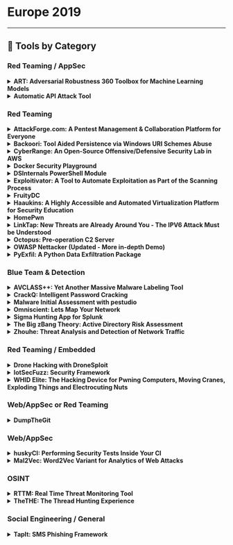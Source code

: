 # Europe 2019
---
## 🧠 Tools by Category
### Red Teaming / AppSec

<details><summary><strong>ART: Adversarial Robustness 360 Toolbox for Machine Learning Models</strong></summary>

![BH-ARSENAL](https://img.shields.io/badge/BH-ARSENAL-blue) ![Category: Red Teaming / AppSec](https://img.shields.io/badge/Category:%20Red%20Teaming%20/%20AppSec-red) ![Irina Nicolae](https://img.shields.io/badge/Irina%20Nicolae-informational) ![Beat Buesser](https://img.shields.io/badge/Beat%20Buesser-informational)

🔗 **Link:** [ART: Adversarial Robustness 360 Toolbox for Machine Learning Models](https://github.com/lfai/proposing-projects/blob/master/proposals/trusted-ai.adoc)  
📝 **Description:** Adversarial attacks against machine learning systems have become an indisputable threat. Attackers can compromise the training of machine learning models by injecting malicious data into the training set (so-called poisoning attacks), or by crafting adversarial samples that exploit the blind spots of machine learning models at test time (so-called evasion attacks). These attacks have been demonstrated in a number of different application domains, including malware detection, spam filtering, visual recognition, speech-to-text conversion, and natural language understanding. Devising comprehensive defences against poisoning and evasion attacks by adaptive adversaries is still an open challenge.

We will present the Adversarial Robustness 360 Toolbox (ART), a library which allows rapid crafting and analysis of both attacks and defense methods for machine learning models. ART provides an implementation for many state-of-the-art methods for attacking and defending machine learning. At Black Hat, we will introduce the major version 1.0, which contains new powerful black-box attacks, support for additional machine learning libraries, as well as new defenses and detectors. Through ART, the attendees will (re)discover how to attack and defend diverse machine learning systems.

</details>

<details><summary><strong>Automatic API Attack Tool</strong></summary>

![BH-ARSENAL](https://img.shields.io/badge/BH-ARSENAL-blue) ![Category: Red Teaming / AppSec](https://img.shields.io/badge/Category:%20Red%20Teaming%20/%20AppSec-red) ![Boris Serebro](https://img.shields.io/badge/Boris%20Serebro-informational)

🔗 **Link:** [Automatic API Attack Tool](https://github.com/imperva/automatic-api-attack-tool)  
📝 **Description:** Imperva's customizable API attack tool takes an API specification as an input, creates and runs attacks which are based on it as an output.

After researching the web, we didn't find an automatic tool which takes an API specification and checks the server offering the service against it. But we saw a high demand for such a tool from the community. So we decided to build it.

The tool is able to parse the API specification and create fuzzing attack scenarios based on what it defines, and outside of its definition. Each endpoint is injected with cleverly generated values within the boundaries defined by the specification, and outside of it, the appropriate requests are sent and their success or failure are reported in a detailed manner. It is also able to run various security attack vectors targeted at the existing endpoints, or even non-existing ones (such as illegal resource access, XSS, SQLi and RFI).
No human intervention needed, simply run the tool and get the results.

The tool can be easily extended to adapt to the various needs; whether it is a developer who wants to test the API she wrote or an organization which wants to run regular vulnerability or positive security scans on its public API, you name it. It is built with CI/CD in mind.

We are using this tool, among other tools, to check our security products internally.

</details>


### Red Teaming

<details><summary><strong>AttackForge.com: A Pentest Management & Collaboration Platform for Everyone</strong></summary>

![BH-ARSENAL](https://img.shields.io/badge/BH-ARSENAL-blue) ![Category: Red Teaming](https://img.shields.io/badge/Category:%20Red%20Teaming-red) ![Fil Filiposki](https://img.shields.io/badge/Fil%20Filiposki-informational) ![Stas Filshtinskiy](https://img.shields.io/badge/Stas%20Filshtinskiy-informational)

🔗 **Link:** [AttackForge.com: A Pentest Management & Collaboration Platform for Everyone](#)  
📝 **Description:** AttackForge.com is a free-to-use collaboration platform to manage pentesting projects. AttackForge allows a project team to easily collaborate in one place, reducing overheads and pain for all people involved - Customer, 3rd parties and Pentest Team. This is what makes AttackForge unique and different to other pentest collaboration solutions. It goes beyond automated reporting and issue library. It brings everyone together in one place and gives them tools and workflows to initiate & deliver a pentest, and also manage remediation testing.

Pentesters love to break things. However, they hate responding to unnecessary emails and phone calls; having to chase people for details to start testing; having to figure out who to talk to when things aren't working; and most of all having to write and review reports. AttackForge.com is purpose built to help pentesters focus their time and efforts on breaking things, and reduce distractions and unnecessary tasks. This helps to get the best out of the pentest team and provide better results for customers.

AttackForge.com also helps people to start a career in penetration testing. AttackForge provides a secure online environment to create a portfolio of pentests to reflect skills, knowledge, and communication ability in an industry-standard way – to demonstrate to recruiters and future employers that they are ready for the workforce. This may also help to reduce the shortage of supply and skills-gap our industry is currently facing.

</details>

<details><summary><strong>Backoori: Tool Aided Persistence via Windows URI Schemes Abuse</strong></summary>

![BH-ARSENAL](https://img.shields.io/badge/BH-ARSENAL-blue) ![Category: Red Teaming](https://img.shields.io/badge/Category:%20Red%20Teaming-red) ![Giulio Comi](https://img.shields.io/badge/Giulio%20Comi-informational)

🔗 **Link:** [Backoori: Tool Aided Persistence via Windows URI Schemes Abuse](https://github.com/giuliocomi/backoori)  
📝 **Description:** The widespread adoption of custom URI protocols to launch specific Universal App can be diverted to nefarious purposes. The URI schemes in Windows 10 can be abused in such a way to maintain persistence via fileless technique. Backdooring a compromised user (Administrator privileges not required) is a matter of seconds. The attack is transparent to the unaware victim that won't be able to identify the attack and to the antivirus solutions that are currently not monitoring the specific Registry keys involved. These subtle fileless payloads can be triggered in many contexts, from the Narrator in the Windows logon screen (a novel Accessibility Feature abuse discovered by Giulio right before deciding to implement Backoori) to the classical web attack surface. The payloads can also be dropped in gadgets that can interact between each other by abusing, once again, the Windows URI protocols.

</details>

<details><summary><strong>CyberRange: An Open-Source Offensive/Defensive Security Lab in AWS</strong></summary>

![BH-ARSENAL](https://img.shields.io/badge/BH-ARSENAL-blue) ![Category: Red Teaming](https://img.shields.io/badge/Category:%20Red%20Teaming-red) ![Thomas Cappetta](https://img.shields.io/badge/Thomas%20Cappetta-informational)

🔗 **Link:** [CyberRange: An Open-Source Offensive/Defensive Security Lab in AWS](#)  
📝 **Description:** This CyberRange project represents the first open-source Cyber Range blueprint in the world.

This project provides a bootstrap framework for a complete offensive, defensive, reverse engineering, and security intelligence tooling in a private research lab using the AWS Cloud. This project contains vulnerable systems, open-source tools.

It simply provides a researcher with a disposable offensive/defensive AWS-based environment in less than 10 minutes.

</details>

<details><summary><strong>Docker Security Playground</strong></summary>

![BH-ARSENAL](https://img.shields.io/badge/BH-ARSENAL-blue) ![Category: Red Teaming](https://img.shields.io/badge/Category:%20Red%20Teaming-red) ![Gaetano Perrone](https://img.shields.io/badge/Gaetano%20Perrone-informational) ![Francesco Caturano](https://img.shields.io/badge/Francesco%20Caturano-informational) ![Simon Pietro Romano](https://img.shields.io/badge/Simon%20Pietro%20Romano-informational)

🔗 **Link:** [Docker Security Playground](#)  
📝 **Description:** Docker Security Playground is an architecture leveraging a microservices-based approach in order to build complex network infrastructures specifically tailored to the study of network security. The idea is to leverage latest fashion virtualization techniques in order to: (i) reproduce real-world networking scenarios; (ii) build ad-hoc network playgrounds involving vulnerable nodes/services and malicious users/tools; (iii) provide lab participants with low-cost, COTS-based, easily reproducible networking tools.

</details>

<details><summary><strong>DSInternals PowerShell Module</strong></summary>

![BH-ARSENAL](https://img.shields.io/badge/BH-ARSENAL-blue) ![Category: Red Teaming](https://img.shields.io/badge/Category:%20Red%20Teaming-red) ![Michael Grafnetter](https://img.shields.io/badge/Michael%20Grafnetter-informational)

🔗 **Link:** [DSInternals PowerShell Module](https://github.com/MichaelGrafnetter/DSInternals)  
📝 **Description:** The DSInternals PowerShell Module exposes many internal and undocumented security-related features of Active Directory. It is included in FireEye's Commando VM and its cmdlets can be used in the following scenarios:

- Active Directory password auditing that discovers accounts sharing the same passwords or having passwords in a public database like HaveIBeenPwned.
- Offline ntds.dit file manipulation, password resets, group membership changes, SID History injection and enabling/disabling accounts.
- Bare-metal recovery of domain controllers from just IFM backups (ntds.dit + SYSVOL).
- Online password hash dumping through the Directory Replication Service Remote Protocol (MS-DRSR).
- Domain or local account password hash injection, either through the Security Account Manager Remote Protocol (MS-SAMR) or by directly modifying the database.
- LSA Policy modification through the Local Security Authority Remote Protocol (MS-LSAD / LSARPC).
- Extracting credential roaming data and DPAPI domain backup keys, either online through directory replication and LSARPC, or offline from ntds.dit files.

</details>

<details><summary><strong>Exploitivator: A Tool to Automate Exploitation as Part of the Scanning Process</strong></summary>

![BH-ARSENAL](https://img.shields.io/badge/BH-ARSENAL-blue) ![Category: Red Teaming](https://img.shields.io/badge/Category:%20Red%20Teaming-red) ![Nick Dunn](https://img.shields.io/badge/Nick%20Dunn-informational)

🔗 **Link:** [Exploitivator: A Tool to Automate Exploitation as Part of the Scanning Process](#)  
📝 **Description:** Exploitivator is a tool which takes a range of IP addresses and scans for user-specified vulnerabilities, automatically exploiting any verified instances of vulnerable machines with a Metasploit payload. The tool also includes an additional feature to run multiple MSF scans against a range of IP addresses, without a need to repeatedly set up and then run each scan.

</details>

<details><summary><strong>FruityDC</strong></summary>

![BH-ARSENAL](https://img.shields.io/badge/BH-ARSENAL-blue) ![Category: Red Teaming](https://img.shields.io/badge/Category:%20Red%20Teaming-red) ![xtr4nge .](https://img.shields.io/badge/xtr4nge%20.-informational)

🔗 **Link:** [FruityDC](https://github.com/xtr4nge/FruityDC)  
📝 **Description:** FruityDC is focused on dynamic callbacks for re-establishing communication with C2 infrastructure and for achieving persistence, how payloads can heal themselves after being blocked including how communication can be re-established via dynamic parametric data. The methods described are code agnostic.

</details>

<details><summary><strong>Haaukins: A Highly Accessible and Automated Virtualization Platform for Security Education</strong></summary>

![BH-ARSENAL](https://img.shields.io/badge/BH-ARSENAL-blue) ![Category: Red Teaming](https://img.shields.io/badge/Category:%20Red%20Teaming-red) ![Jens Myrup Pedersen](https://img.shields.io/badge/Jens%20Myrup%20Pedersen-informational)

🔗 **Link:** [Haaukins: A Highly Accessible and Automated Virtualization Platform for Security Education](#)  
📝 **Description:** Haaukins is a highly accessible platform for security education, which allows users to try out ethical hacking and penetration testing using Kali Linux through a browser. It makes it possible to conduct trainings for even large groups without the need for installing virtual environments or other tools – the participants can work on their own laptops just through their web browser of choice, and have access within a couple of minutes.

Haaukins allows the teacher/instructor to set up an event using a command line interface specifying e.g. which challenges to include and how many labs are needed. Labs can include different kind of challenges, such as a number of vulnerable machines. The challenges can also include e.g. sniffing network traffic between different machines. Once an event is setup, users/teams can easily register and see the challenges as in any CTF.

What makes Haaukins stand out is that each user is assigned a virtual lab, which is accessed through a Kali Linux accessible through a web browser. After registration, the user just clicks the "connect" button, and he can access the Kali Linux desktop.

Haaukins is designed with training in mind rather than for competition. For this reason a number of features are implemented such as Dynamic Flags, so the teams cannot exchange flags between each other, and a randomization of IP addresses throughout the challenges, so teams really have to work their own way through.

It is easy to contribute with new challenges, since challenges can consist of any set of docker images and VirtualBox OVA's.

During the last year, the platform has been tested out with different target audiences, including OWASP groups, networks of IT professionals, companies, high schools and higher education.

</details>

<details><summary><strong>HomePwn</strong></summary>

![BH-ARSENAL](https://img.shields.io/badge/BH-ARSENAL-blue) ![Category: Red Teaming](https://img.shields.io/badge/Category:%20Red%20Teaming-red) ![Pablo Gonzalez](https://img.shields.io/badge/Pablo%20Gonzalez-informational) ![Francisco Jose Ramirez Vicente](https://img.shields.io/badge/Francisco%20Jose%20Ramirez%20Vicente-informational)

🔗 **Link:** [HomePwn](#)  
📝 **Description:** The hyperconnected world is a reality nowadays. Today, we should consider that companies have a considerable number of these devices within their workplaces or offices. With the famous BYOD (Bring Your Own Device) companies are opening an attack vector that can be exposed or increased by the different devices that employees can carry to the office, either on their body, on a keyring, in their backpack or even on their clothes. The many different technologies that can be used are a vector attack for assailants and Red Team members.

The emergence of millions of devices, from different nature, have caused changes in the security applied for each of them. Using several technologies between these devices makes security heterogeneous. Bluetooth Low-Energy, WiFi, NFC are just some examples of the technologies being used by millions of devices around our society. Most of them can be found at home or in our offices. Companies are suffering many attacks that can come through a wrong configuration and can be used by an attacker to gain access to other resources within the company itself. HomePwn is a framework that provides several features for auditing and pentesting on devices connected to the Internet using different technologies such: WiFi, Bluetooth Low-Energy, or NFC, among others.

HomePwn is a framework that provides features to audit and pentesting devices that company employees can use in their day-to-day work and inside the same working environment.

</details>

<details><summary><strong>LinkTap: New Threats are Already Around You - The IPV6 Attack Must be Understood</strong></summary>

![BH-ARSENAL](https://img.shields.io/badge/BH-ARSENAL-blue) ![Category: Red Teaming](https://img.shields.io/badge/Category:%20Red%20Teaming-red) ![Kunzhe Chai](https://img.shields.io/badge/Kunzhe%20Chai-informational) ![YongTao Wang](https://img.shields.io/badge/YongTao%20Wang-informational) ![Jinglun Li](https://img.shields.io/badge/Jinglun%20Li-informational)

🔗 **Link:** [LinkTap: New Threats are Already Around You - The IPV6 Attack Must be Understood](#)  
📝 **Description:** Due to the exhaustion of IPv4 free address space, the use of IPv6 on the Internet is gradually increasing. All Windows operating systems since Windows Vista have IPv6 enabled by default. IPv6 brings a series of improvements compared to IPV4, but these improvements are also put a double-edged sword.

Recently, we have been focusing on "IPv6" attack research and found that in the IPV6 environment, there are many attack points, such as Iptables will fail, use IPV6 to bypass the Web defense strategy and abuse IPV6-specific protocols for man-in-the-middle attacks, and Other attack ideas!

In this presentation, I will disclose the attack methods and ideas I have found for IPV6, and will also release tools for IPV6 attacks.

</details>

<details><summary><strong>Octopus: Pre-operation C2 Server</strong></summary>

![BH-ARSENAL](https://img.shields.io/badge/BH-ARSENAL-blue) ![Category: Red Teaming](https://img.shields.io/badge/Category:%20Red%20Teaming-red) ![Mohammad Askar](https://img.shields.io/badge/Mohammad%20Askar-informational)

🔗 **Link:** [Octopus: Pre-operation C2 Server](https://github.com/mhaskar/Octopus)  
📝 **Description:** Octopus is an open source, pre-operation C2 server based on python which can control an Octopus powershell agent through HTTP/S.

The main purpose of creating Octopus is for use before any red team operation, where rather than starting the engagement with your full operational arsenal and infrastructure, you can use Octopus first to attack the target and gather information before you start your actual red team operation.

Octopus works in a very simple way to execute commands and exchange information with the C2 over a well encrypted channel, which makes it inconspicuous and undetectable from almost every AV, endpoint protection, and network monitoring solution.

One cool feature in Octopus is called ESA, which stands for "Endpoint Situational Awareness", which will gather some important information about the target that will help you to gain better understanding of the target network endpoints that you will face during your operation, thus giving you a shot to customize your real operation arsenal based on this information.

Octopus is designed to be stealthy and covert while communicating with the C2, as it uses AES-256 by default for its encrypted channel between the powershell agent and the C2 server. You can also opt for using SSL/TLS by providing a valid certficate for your domain and configuring the Octopus C2 server to use it.

</details>

<details><summary><strong>OWASP Nettacker (Updated - More in-depth Demo)</strong></summary>

![BH-ARSENAL](https://img.shields.io/badge/BH-ARSENAL-blue) ![Category: Red Teaming](https://img.shields.io/badge/Category:%20Red%20Teaming-red) ![Paul Harragan](https://img.shields.io/badge/Paul%20Harragan-informational) ![Sam Stepanyan](https://img.shields.io/badge/Sam%20Stepanyan-informational)

🔗 **Link:** [OWASP Nettacker (Updated - More in-depth Demo)](https://github.com/OWASP/Nettacker/wiki/Events)  
📝 **Description:** Nettacker project was created to automate for information gathering, vulnerability scanning and eventually generating a report for networks, including services, bugs, vulnerabilities, misconfigurations, and information. This software is able to use SYN, ACK, TCP, ICMP and many other protocols to detect and bypass the Firewalls/IDS/IPS and devices. By using a unique solution in Nettacker to find protected services such as SCADA, we could make a point to be one of the bests of scanners.

</details>

<details><summary><strong>PyExfil: A Python Data Exfiltration Package</strong></summary>

![BH-ARSENAL](https://img.shields.io/badge/BH-ARSENAL-blue) ![Category: Red Teaming](https://img.shields.io/badge/Category:%20Red%20Teaming-red) ![Yuval Nativ](https://img.shields.io/badge/Yuval%20Nativ-informational)

🔗 **Link:** [PyExfil: A Python Data Exfiltration Package](https://github.com/cjcase/beaconleak)  
📝 **Description:** PyExfil is a python data exfiltration package for python containing servers and clients for enabling covert channels communication. The package started as a self exploratory code project and developed into a library that helps analyze various detection mechanisms.

</details>


### Blue Team & Detection

<details><summary><strong>AVCLASS++: Yet Another Massive Malware Labeling Tool</strong></summary>

![BH-ARSENAL](https://img.shields.io/badge/BH-ARSENAL-blue) ![Category: Blue Team & Detection](https://img.shields.io/badge/Category:%20Blue%20Team%20&%20Detection-cyan) ![Yuma Kurogome](https://img.shields.io/badge/Yuma%20Kurogome-informational)

🔗 **Link:** [AVCLASS++: Yet Another Massive Malware Labeling Tool](#)  
📝 **Description:** Addressing malware threats requires constant efforts to create and maintain a dataset. Especially, labeling malware samples is a vital part of shepherding a dataset. AVCLASS, a tool which takes as input VirusTotal reports and returns labels that aggregates scan results of multiple anti-viruses, is one of the most well-used oracles in both academia and industry.

However, AVCLASS often suffers from the following drawbacks. First, AVCLASS is prone to fail labeling samples that have just been posted to VirusTotal because only a few anti-viruses give labels to such samples. An inconvenient truth: when we provided AVCLASS with 20,000 VirusTotal reports, half of them could not be labeled. Second, AVCLASS cannot determine if the label is randomly generated (as with domain generation algorithms of malware) or not. Some anti-viruses that VirusTotal has worked with after AVCLASS released were labeled with the DGA, resulting in a biased label. Because of them, we are forced to make a lot of manual, tedious intervention in malware labeling (otherwise, we need to drop samples with inconsistent labels from the dataset).

In this session, we present AVCLASS++, an open-source successor of AVCLASS. AVCLASS++ is carefully designed to address these drawbacks by arming with label propagation and DGA detection. We shall describe these techniques and demonstrate that AVCLASS++ can perform labeling more accurately than the vanilla one. Users of the vanilla AVCLASS can use AVCLASS ++ with the almost same command-line options as before. Even if you have never used AVCLASS, the use of AVCLASS++ is quite easy -- just prepare a malware sample and VirusTotal report, and give them as arguments. We envision that AVCLASS++ supports both practitioners (such as SOC operators, CSIRT members, and malware analysts) and academic researchers, and thus contributes to the further development of prompt security operation and reproducible security research.

</details>

<details><summary><strong>CrackQ: Intelligent Password Cracking</strong></summary>

![BH-ARSENAL](https://img.shields.io/badge/BH-ARSENAL-blue) ![Category: Blue Team & Detection](https://img.shields.io/badge/Category:%20Blue%20Team%20&%20Detection-cyan) ![Dan Turner](https://img.shields.io/badge/Dan%20Turner-informational)

🔗 **Link:** [CrackQ: Intelligent Password Cracking](https://github.com/f0cker/crackq)  
📝 **Description:** CrackQ is, first and foremost, a Python based queuing system for managing hash cracking using Hashcat. There are several tools available for this purpose, CrackQ was born from the frustration of using these tools on a daily basis. It adds some new and interesting additional features as solutions to these frustrations. CrackQ is essentially a REST API with clients in the form of a Python CLI tool and a web GUI. The API design is very stable and works very reliably as a platform to use for day-to-day password cracking within an offensive-security team. The tool is designed to be easy to install and comprises of currently 4 docker images, built on production ready containers segregating each component, all controlled seamlessly using docker-compose. The tool will also include detailed analysis/reporting with graphs representing a multitude of metrics and automated "intelligent" cracking using various pre-existing techniques and machine learning solutions. The tool will be released open-source in the coming months.

</details>

<details><summary><strong>Malware Initial Assessment with pestudio</strong></summary>

![BH-ARSENAL](https://img.shields.io/badge/BH-ARSENAL-blue) ![Category: Blue Team & Detection](https://img.shields.io/badge/Category:%20Blue%20Team%20&%20Detection-cyan) ![Marc Ochsenmeier](https://img.shields.io/badge/Marc%20Ochsenmeier-informational)

🔗 **Link:** [Malware Initial Assessment with pestudio](#)  
📝 **Description:** pestudio is used by Computer Emergency Response Teams and Labs worldwide in order to perform Malware Initial Assessment.

</details>

<details><summary><strong>Omniscient: Lets Map Your Network</strong></summary>

![BH-ARSENAL](https://img.shields.io/badge/BH-ARSENAL-blue) ![Category: Blue Team & Detection](https://img.shields.io/badge/Category:%20Blue%20Team%20&%20Detection-cyan) ![Pramod Rana](https://img.shields.io/badge/Pramod%20Rana-informational)

🔗 **Link:** [Omniscient: Lets Map Your Network](https://github.com/varchashva/LetsMapYourNetwork)  
📝 **Description:** Omniscient: Lets Map Your Network aims to provide an easy-to-use and point-in-time interface to security engineers and network administrators to represent their network in graphical form with zero manual error, where a node represents a system and relationship between nodes represents a direct connection. It also monitors the 'identified' network with user-defined periodicity and provides the analytics on rogue systems/devices present in network.

It is utmost important for any security engineer to understand their network first before securing it and it becomes a daunting task to have a 'true' understanding of a widespread network. In a mid to large level organisation's network having a network architecture diagram doesn't provide the complete understanding of network and manual verification is a nightmare. Hence in order to secure entire network it is important to have a complete picture of all the systems which are connected to your network, irrespective of their type, function, technology etc.

BOTTOM LINE - YOU CAN'T SECURE WHAT YOU ARE NOT AWARE OF.

Omniscient does it in two phases:
1. Learning: In this phase, Omniscient 'learns' the network by utilising passive network enumeration, active scans and upload of existing CMDB for on-premises network; and by querying the APIs for cloud networks. Then it builds graph database leveraging the responses of all learning activities. User can perform any of the learning activities at any point of time and Omniscient will incorporate the results in existing database.

2. Monitoring: This is a continuous and automatic process, where Omniscient monitors the 'identified' network (with user-defined periodicity) for any changes, compare it with existing information and update the graph database accordingly.

</details>

<details><summary><strong>Sigma Hunting App for Splunk</strong></summary>

![BH-ARSENAL](https://img.shields.io/badge/BH-ARSENAL-blue) ![Category: Blue Team & Detection](https://img.shields.io/badge/Category:%20Blue%20Team%20&%20Detection-cyan) ![Patrick Bareiß](https://img.shields.io/badge/Patrick%20Bareiß-informational)

🔗 **Link:** [Sigma Hunting App for Splunk](https://github.com/P4T12ICK/Sigma-Hunting-App)  
📝 **Description:** The Sigma Hunting App for Splunk addresses two main challenges: missing collaboration in detection rule development and automated deployment of detection rules. By using Sigma as an generic signature description language, security analysts and security researcher from all over the world can work together independent from their SIEM tool. The joint detection rule development improves the general detection capabilities of the Security Operations Centers. The manual deployment of a detection rule in Splunk was a time-consuming task in order to complete all the needed fields for a scheduled search. The Sigma Hunting App solves that problem by providing a dedicated Splunk App, which can be used to dynamically update Sigma detection rules from a Git repository.

Furthermore, the Sigma Hunting App supports the analyst in their investigations of triggered detection rules. The triggered detection rules are stored as events in a separate threat-hunting index enriched with data of the Mitre ATT&CK Matrix.

The audience should learn the following aspects:

A modern approach of detection rule development
Continuous Delivery in detection rule development through the Sigma Hunting App
Installing and configuring the Sigma Hunting App
Automated deployment of detection rules into Splunk
Features of the Sigma Hunting App
Using Sigma Hunting App to find suspicious behavior

</details>

<details><summary><strong>The Big zBang Theory: Active Directory Risk Assessment</strong></summary>

![BH-ARSENAL](https://img.shields.io/badge/BH-ARSENAL-blue) ![Category: Blue Team & Detection](https://img.shields.io/badge/Category:%20Blue%20Team%20&%20Detection-cyan) ![Asaf Hecht](https://img.shields.io/badge/Asaf%20Hecht-informational) ![Nimrod Stoler](https://img.shields.io/badge/Nimrod%20Stoler-informational)

🔗 **Link:** [The Big zBang Theory: Active Directory Risk Assessment](https://github.com/cyberark/zBang)  
📝 **Description:** zBang is an Active Directory Risk Assessment tool that alerts against five different Active Directory attack vectors: ACLight, Skeleton Key, SID History, Risky SPN, and Mystique.

Organizations and red-teamers should utilize zBang to identify potential attack vectors and improve the security posture of the network. The results can be analyzed with a graphic interface specifically designed for the tool.

The new zBang tool discovers critical findings like:

The most privileged accounts that must be protected, including suspicious Shadow Admins.
Possible infected DCs with the "Skeleton Key" malware.
Suspicious SID history with hidden privileges.
Risky configurations of SPNs that might lead to credential theft of domain admins.
Risky Kerberos delegation configurations in the network.

The scans do not require any extra privileges; the tool performs read-only LDAP queries to the DC and can be run using any domain user.

</details>

<details><summary><strong>Zhouhe: Threat Analysis and Detection of Network Traffic</strong></summary>

![BH-ARSENAL](https://img.shields.io/badge/BH-ARSENAL-blue) ![Category: Blue Team & Detection](https://img.shields.io/badge/Category:%20Blue%20Team%20&%20Detection-cyan) ![Rui Xiao](https://img.shields.io/badge/Rui%20Xiao-informational) ![Rui Zhang](https://img.shields.io/badge/Rui%20Zhang-informational)

🔗 **Link:** [Zhouhe: Threat Analysis and Detection of Network Traffic](#)  
📝 **Description:** Today, the malicious behavior of hackers is aimed at all kinds of terminals, servers, and websites. Sadly, when the hacker came, did something, and took away what we didn't know, in many cases. However, no matter what the hacker did, his behavior in the network could not be erased. Zhouhe is a free tool/platform, it has detection rules and machine learning algorithms maintained by a team of experts to detect threats, it provides network threat analysis and detection capabilities. You only need to upload traffic files to let you quickly understand the threats and malicious behaviors in the network.

</details>


### Red Teaming / Embedded

<details><summary><strong>Drone Hacking with DroneSploit</strong></summary>

![BH-ARSENAL](https://img.shields.io/badge/BH-ARSENAL-blue) ![Category: Red Teaming / Embedded](https://img.shields.io/badge/Category:%20Red%20Teaming%20/%20Embedded-purple) ![Alexandre D'Hondt](https://img.shields.io/badge/Alexandre%20D'Hondt-informational) ![Yannick Pasquazzo](https://img.shields.io/badge/Yannick%20Pasquazzo-informational)

🔗 **Link:** [Drone Hacking with DroneSploit](#)  
📝 **Description:** This project is aimed to provide a Metasploit-like CLI framework tailored to drone hacking.

It currently supports modules for the C-me and Flitt drones (Hobbico) but should be extended in a near future with new modules for other brands and models (i.e. Parrot and DJI).

</details>

<details><summary><strong>IotSecFuzz: Security Framework</strong></summary>

![BH-ARSENAL](https://img.shields.io/badge/BH-ARSENAL-blue) ![Category: Red Teaming / Embedded](https://img.shields.io/badge/Category:%20Red%20Teaming%20/%20Embedded-purple) ![Ilya Shaposhnikov](https://img.shields.io/badge/Ilya%20Shaposhnikov-informational) ![Sofia Marakhovich](https://img.shields.io/badge/Sofia%20Marakhovich-informational) ![Sergey Bliznyuk](https://img.shields.io/badge/Sergey%20Bliznyuk-informational)

🔗 **Link:** [IotSecFuzz: Security Framework](https://github.com/securestep9/iotsecfuzz)  
📝 **Description:** IoTSecFuzz is Open Source framework which was created with the aim of combining the maximum number of utilities for comprehensive testing of IoT device security at all levels of implementation. It has a convenient console in order to use it as a stand-alone application, as well as the ability to import it as a library.

</details>

<details><summary><strong>WHID Elite: The Hacking Device for Pwning Computers, Moving Cranes, Exploding Things and Electrocuting Nuts</strong></summary>

![BH-ARSENAL](https://img.shields.io/badge/BH-ARSENAL-blue) ![Category: Red Teaming / Embedded](https://img.shields.io/badge/Category:%20Red%20Teaming%20/%20Embedded-purple) ![Luca Bongiorni](https://img.shields.io/badge/Luca%20Bongiorni-informational)

🔗 **Link:** [WHID Elite: The Hacking Device for Pwning Computers, Moving Cranes, Exploding Things and Electrocuting Nuts](#)  
📝 **Description:** During the last few years, Red Teaming engagements have become more and more popular. This trend pushed some hackers to R&D and release new opensource devices with the intent to make PhySec operations even more interesting. Smoothing the path to new TTPs and improving some old ones. During this talk, I will present two new hacking devices developed from Offensive Ninjas, for Offensive Ninjas:
- WHID Elite (a 2G-enabled offensive device that allows a threat actor to remotely inject keystrokes, bypass air-gapped systems, conduct mousejacking attacks, do acoustic surveillance, RF replay attacks and much more).
- USBsamurai (a Remotely Controlled Malicious USB HID Injecting Cable DIY for less than 10$ that can be used to compromise targets remotely in the most stealthiest way ever seen).

</details>


### Web/AppSec or Red Teaming

<details><summary><strong>DumpTheGit</strong></summary>

![BH-ARSENAL](https://img.shields.io/badge/BH-ARSENAL-blue) ![Category: Web/AppSec or Red Teaming](https://img.shields.io/badge/Category:%20Web/AppSec%20or%20Red%20Teaming-blue) ![Malkit Singh](https://img.shields.io/badge/Malkit%20Singh-informational)

🔗 **Link:** [DumpTheGit](https://github.com/shubhamshubhankar/DumpTheGit)  
📝 **Description:** DumpTheGit searches through public repositories to find sensitive information uploaded to the Github repositories.

</details>


### Web/AppSec

<details><summary><strong>huskyCI: Performing Security Tests Inside Your CI</strong></summary>

![BH-ARSENAL](https://img.shields.io/badge/BH-ARSENAL-blue) ![Category: Web/AppSec](https://img.shields.io/badge/Category:%20Web/AppSec-blue) ![Rafael dos Santos](https://img.shields.io/badge/Rafael%20dos%20Santos-informational)

🔗 **Link:** [huskyCI: Performing Security Tests Inside Your CI](https://github.com/rafaveira3)  
📝 **Description:** huskyCI is an open-source tool that performs security tests inside CI pipelines of multiple projects and centralizes all results into a database for further analysis and metrics.

</details>

<details><summary><strong>Mal2Vec: Word2Vec Variant for Analytics of Web Attacks</strong></summary>

![BH-ARSENAL](https://img.shields.io/badge/BH-ARSENAL-blue) ![Category: Web/AppSec](https://img.shields.io/badge/Category:%20Web/AppSec-blue) ![Ori Or-Meir](https://img.shields.io/badge/Ori%20Or-Meir-informational) ![Itsik Mantin](https://img.shields.io/badge/Itsik%20Mantin-informational)

🔗 **Link:** [Mal2Vec: Word2Vec Variant for Analytics of Web Attacks](#)  
📝 **Description:** Word2Vec is one of the most successful and popular technologies for Natural Language Processing. It facilitates the understanding of the semantics of words using their context. Many other domains adopted the Word2Vec approach and used embedding of domain objects in Euclidean spaces for distance calculation, clustering, visualization and more.

Mal2Vec is a Word2Vec-based framework for analytics of security incidents that helps the analyst understand the contextual relations between attack vectors, and thus to understand better attack flows. The tool looks at malicious web request as words and at sequences of malicious web requests as sentences, and applies a variant of Word2Vec to embed the attack vectors in Euclidean space and to analyze their contextual relations. Using this approach, the analyst can get better understanding of the attack flows, e.g., he can see which attack vectors tend to come together.

While we developed Mal2Vec to improve our understanding of web attack based on analysis of security events of Web Application Firewall (WAF), we also provide an easy customization flow that will make it useful for analytics of other cyber-attack data.

</details>


### OSINT

<details><summary><strong>RTTM: Real Time Threat Monitoring Tool</strong></summary>

![BH-ARSENAL](https://img.shields.io/badge/BH-ARSENAL-blue) ![Category: OSINT](https://img.shields.io/badge/Category:%20OSINT-lightgrey) ![Naveen Rudrappa](https://img.shields.io/badge/Naveen%20Rudrappa-informational) ![Murali Krishna Segu](https://img.shields.io/badge/Murali%20Krishna%20Segu-informational)

🔗 **Link:** [RTTM: Real Time Threat Monitoring Tool](#)  
📝 **Description:** Monitoring possible threats of your company on the Internet is an impossible task to be achieved manually. Hence, many threats of the company go unnoticed until it becomes viral in public - thus causing monetary/reputation damage. This is where RTTM comes into action. RTTM (Real-Time Threat Monitoring Tool) is a tool developed to scrap all pasties, GitHub,reddit..etc in real-time to identify an occurrence of search terms configured. Upon a match, an email will be triggered. Thus allowing the company to react in case of leakage of code, any hacks tweeted..etc.. and harden themselves against an attack before it goes viral.

Over the past 2 years, the tool has evolved from a simple search. Artificial intelligence has been implemented to perform a better search. If regex is needed even that is supported. Thus, behavior is close to human and reduces false positives.

The best part of the tool is that alert will be sent to email in less than 60 seconds from the time threat has made it to the internet. Thus allowing response in real-time to happen.

The same tool in malicious user hands can be used offensively to get an update on any latest hacks, code leakage, etc..

</details>

<details><summary><strong>TheTHE: The Thread Hunting Experience</strong></summary>

![BH-ARSENAL](https://img.shields.io/badge/BH-ARSENAL-blue) ![Category: OSINT](https://img.shields.io/badge/Category:%20OSINT-lightgrey) ![David Garcia](https://img.shields.io/badge/David%20Garcia-informational) ![Pablo San Emeterio](https://img.shields.io/badge/Pablo%20San%20Emeterio-informational) ![Sergio de los Santos](https://img.shields.io/badge/Sergio%20de%20los%20Santos-informational)

🔗 **Link:** [TheTHE: The Thread Hunting Experience](https://github.com/epavlick/turker-demographics/blob/master/dictionaries/qual-cutoff/0.50/dictionary.ilo)  
📝 **Description:** TheTHE is an environment intended to help analysts and hunters over the early stages of their work in an easier, unified and quicker way. One of the major drawbacks when dealing with a hunting is the collection of information available on a high number of sources, both public and private.

All this information is usually scattered and sometimes even volatile.

Perhaps at a certain point there is no information on a particular IOC (Indicator of Compromise), but that situation may change within a few hours and become crucial for the investigation.

Based on our experience on Threat Hunting, we have created a free and open source framework to make the early stages of the investigation simpler from:

- Automation of tasks and searches.

- Rapid API processing of multiple tools.

- Unification of information in a single interface, so that screenshots, spreadsheets, text files, etc. are not scattered.

- Enrichment of collected data.

- Periodic monitoring of a given IOC in case new information or related movements appear.

TheTHE has a web interface where the analyst starts its work by entering IOCs that will be sent to a backend, where the system will automatically look up for such resource on the various configured platforms in order to obtain unified information from different sources and access related reports or data existing on them. Furthermore, any change in the resources to be analyzed will be monitored.

Everything is executed on a local system, without needing to share information with third parties until such information is not organized, linked, complete and synthesized. This allows that in case the information must be analyzed on any other platform later (such as a Threat Intelligence Platform), it can be done in the most enriching possible manner.

</details>


### Social Engineering / General

<details><summary><strong>TapIt: SMS Phishing Framework</strong></summary>

![BH-ARSENAL](https://img.shields.io/badge/BH-ARSENAL-blue) ![Category: Social Engineering / General](https://img.shields.io/badge/Category:%20Social%20Engineering%20/%20General-pink) ![Samuel Pua](https://img.shields.io/badge/Samuel%20Pua-informational)

🔗 **Link:** [TapIt: SMS Phishing Framework](#)  
📝 **Description:** Email phishing is the weapon of choice for most attackers and red teamers alike for getting initial compromise on a network. Email phishing awareness is also heightened in today's cyber security atmosphere. What if I told you there's another social engineering method to achieve initial compromise that is largely unnoticed by defenders?

Mobile phones and SMS are technologies that are largely unmonitored by defenders. TapIt aims to exploit scenarios and situations where SMS Phishing (SMiShing) may be used by attackers to achieve their goals, such as initial compromise, credentials harvesting & 2FA phishing.

TapIt allows easy execution of large-scale SMS phishing campaigns, allowing SMS to be sent to large number of recipients, and to follow-up with tracking of these SMS. Its in-built functionality will also allow ease of setup for purpose of credentials harvesting, delivery of payloads and social engineering.

</details>

